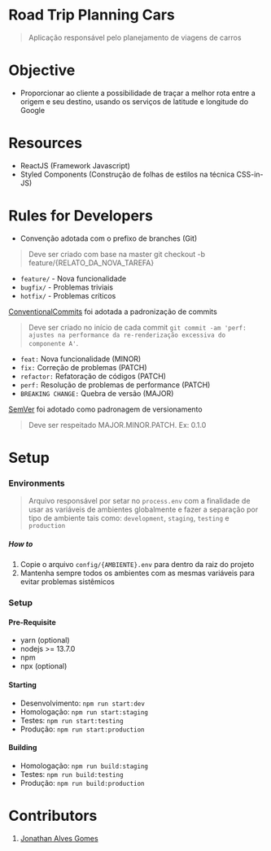 # Road Trip Planning Cars

> Aplicação responsável pelo planejamento de viagens de carros

# Objective

- Proporcionar ao cliente a possibilidade de traçar a melhor rota entre a origem e seu destino, usando os serviços de latitude e longitude do Google

# Resources

- ReactJS (Framework Javascript)
- Styled Components (Construção de folhas de estilos na técnica CSS-in-JS)

# Rules for Developers

- Convenção adotada com o prefixo de branches (Git)

> Deve ser criado com base na master git checkout -b feature/{RELATO_DA_NOVA_TAREFA}

- `feature/` - Nova funcionalidade
- `bugfix/` - Problemas triviais
- `hotfix/` - Problemas críticos

[ConventionalCommits](https://www.conventionalcommits.org/pt-br/v1.0.0-beta.4) foi adotada a padronização de commits

> Deve ser criado no início de cada commit `git commit -am 'perf: ajustes na performance da re-renderização excessiva do componente A'`.

- `feat:` Nova funcionalidade (MINOR)
- `fix:` Correção de problemas (PATCH)
- `refactor:` Refatoração de códigos (PATCH)
- `perf:` Resolução de problemas de performance (PATCH)
- `BREAKING CHANGE:` Quebra de versão (MAJOR)

[SemVer](https://semver.org/) foi adotado como padronagem de versionamento

> Deve ser respeitado MAJOR.MINOR.PATCH. Ex: 0.1.0

# Setup

### Environments

> Arquivo responsável por setar no `process.env` com a finalidade de usar as variáveis de ambientes globalmente e fazer a separação por tipo de ambiente tais como: `development`, `staging`, `testing` e `production`

##### How to

1. Copie o arquivo `config/{AMBIENTE}.env` para dentro da raiz do projeto
2. Mantenha sempre todos os ambientes com as mesmas variáveis para evitar problemas sistêmicos

### Setup

#### Pre-Requisite

- yarn (optional)
- nodejs >= 13.7.0
- npm
- npx (optional)

#### Starting

- Desenvolvimento: `npm run start:dev`
- Homologação: `npm run start:staging`
- Testes: `npm run start:testing`
- Produção: `npm run start:production`

#### Building

- Homologação: `npm run build:staging`
- Testes: `npm run build:testing`
- Produção: `npm run build:production`

# Contributors

1. [Jonathan Alves Gomes](https://github.com/jonathangomes17)
